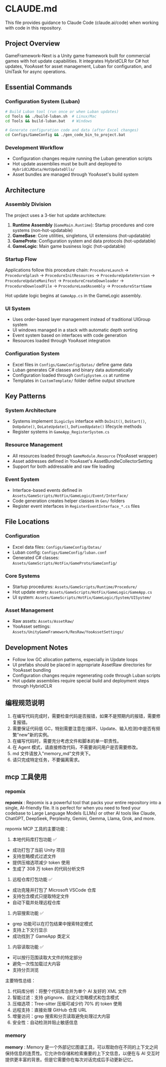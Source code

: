 # CLAUDE.md

This file provides guidance to Claude Code (claude.ai/code) when working with code in this repository.

## Project Overview

GameFramework-Next is a Unity game framework built for commercial games with hot update capabilities. It integrates HybridCLR for C# hot updates, YooAsset for asset management, Luban for configuration, and UniTask for async operations.

## Essential Commands

### Configuration System (Luban)

```bash
# Build Luban tool (run once or when Luban updates)
cd Tools && ./build-luban.sh  # Linux/Mac
cd Tools && build-luban.bat   # Windows

# Generate configuration code and data (after Excel changes)
cd Configs/GameConfig && ./gen_code_bin_to_project.bat
```

### Development Workflow

- Configuration changes require running the Luban generation scripts
- Hot update assemblies must be built and deployed to `HybridCLRData/HotUpdateDlls/`
- Asset bundles are managed through YooAsset's build system

## Architecture

### Assembly Division

The project uses a 3-tier hot update architecture:

1. **Runtime Assembly** (`GameMain.Runtime`): Startup procedures and core systems (non-hot-updatable)
2. **GameBase**: Core utilities, singletons, UI extensions (hot-updatable)
3. **GameProto**: Configuration system and data protocols (hot-updatable)
4. **GameLogic**: Main game business logic (hot-updatable)

### Startup Flow

Applications follow this procedure chain:
`ProcedureLaunch` → `ProcedureSplash` → `ProcedureInitResources` → `ProcedureUpdateVersion` → `ProcedureUpdateManifest` → `ProcedureCreateDownloader` → `ProcedureDownloadFile` → `ProcedureLoadAssembly` → `ProcedureStartGame`

Hot update logic begins at `GameApp.cs` in the GameLogic assembly.

### UI System

- Uses order-based layer management instead of traditional UIGroup system
- UI windows managed in a stack with automatic depth sorting
- Event system based on interfaces with code generation
- Resources loaded through YooAsset integration

### Configuration System

- Excel files in `Configs/GameConfig/Datas/` define game data
- Luban generates C# classes and binary data automatically
- Configuration loaded through `ConfigSystem.cs` at runtime
- Templates in `CustomTemplate/` folder define output structure

## Key Patterns

### System Architecture

- Systems implement `ILogicSys` interface with `DoInit()`, `DoStart()`, `DoUpdate()`, `DoLateUpdate()`, `DoFixedUpdate()` lifecycle methods
- Register systems in `GameApp_RegisterSystem.cs`

### Resource Management

- All resources loaded through `GameModule.Resource` (YooAsset wrapper)
- Asset addresses defined in YooAsset's AssetBundleCollectorSetting
- Support for both addressable and raw file loading

### Event System

- Interface-based events defined in `Assets/GameScripts/HotFix/GameLogic/Event/Interface/`
- Code generation creates helper classes in `Gen/` folders
- Register event interfaces in `RegisterEventInterface_*.cs` files

## File Locations

### Configuration

- Excel data files: `Configs/GameConfig/Datas/`
- Luban config: `Configs/GameConfig/luban.conf`
- Generated C# classes: `Assets/GameScripts/HotFix/GameProto/GameConfig/`

### Core Systems

- Startup procedures: `Assets/GameScripts/Runtime/Procedure/`
- Hot update entry: `Assets/GameScripts/HotFix/GameLogic/GameApp.cs`
- UI system: `Assets/GameScripts/HotFix/GameLogic/System/UISystem/`

### Asset Management

- Raw assets: `Assets/AssetRaw/`
- YooAsset settings: `Assets/UnityGameFramework/ResRaw/YooAssetSettings/`

## Development Notes

- Follow low GC allocation patterns, especially in Update loops
- UI prefabs should be placed in appropriate AssetRaw directories for YooAsset bundling
- Configuration changes require regenerating code through Luban scripts
- Hot update assemblies require special build and deployment steps through HybridCLR

## 编程规范说明

1. 在编写代码完成时，需要检查代码是否报错，如果不是预期内的报错，需要修复报错。
2. 需要保证代码低 GC，特别需要注意在(循环、Update、输入检测)中是否有频繁"new"新的实例。
3. 在编写代码时，需要充分考虑文件和脚本的单一职责性。
4. 在 Agent 模式，请直接修改代码，不需要询问用户是否需要修改。
5. md 文件请放入"memory_md"文件夹下。
6. 请只完成特定任务，不要偏离需求。

## mcp 工具使用

### repomix

**repomix** : Repomix is a powerful tool that packs your entire repository into a single, AI-friendly file.
It is perfect for when you need to feed your codebase to Large Language Models (LLMs) or other AI tools like Claude, ChatGPT, DeepSeek, Perplexity, Gemini, Gemma, Llama, Grok, and more.

repomix MCP 工具的主要功能：

1. 本地代码库打包功能 ✅

- 成功打包了当前 Unity 项目
- 支持忽略模式过滤文件
- 提供压缩选项减少 token 使用
- 生成了 308 万 token 的代码分析文件

1. 远程仓库打包功能 ✅

- 成功克隆并打包了 Microsoft VSCode 仓库
- 支持包含模式只提取特定文件
- 自动下载并处理远程仓库

1. 内容搜索功能 ✅

- grep 功能可以在打包结果中搜索特定模式
- 支持上下文行显示
- 成功找到了 GameApp 类定义

1. 内容读取功能 ✅

- 可以按行范围读取大文件的特定部分
- 避免一次性加载过大内容
- 支持分页浏览

主要特性总结：

1. 代码库分析：将整个代码库合并为单个 AI 友好的 XML 文件
2. 智能过滤：支持 gitignore、自定义忽略模式和包含模式
3. 压缩选项：Tree-sitter 压缩可减少约 70% 的 token 使用
4. 远程支持：直接处理 GitHub 仓库 URL
5. 增量访问：grep 搜索和分页读取避免处理过大内容
6. 安全性：自动检测并阻止敏感信息

### memory

**memory** : Memory 是一个外部记忆图谱工具，可以帮助你在不同的上下文之间保持信息的连贯性。它允许你存储和检索重要的上下文信息，以便在与 AI 交互时提供更丰富的背景。但是它需要你在每次对话完成后手动更新记忆。
